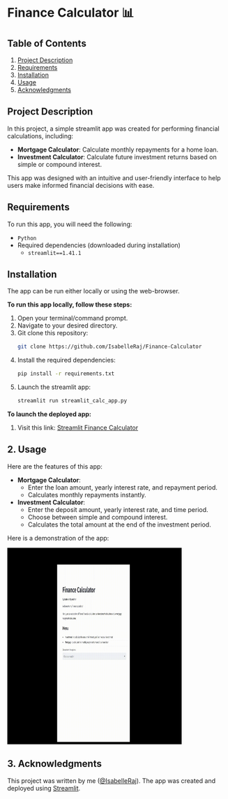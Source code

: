 # Finance Calculator 📊

## Table of Contents
1. [Project Description](#project-description)
2. [Requirements](#requirements)
3. [Installation](#installation)
4. [Usage](#usage)
5. [Acknowledgments](#acknowledgement)

## Project Description

In this project, a simple streamlit app was created for performing financial calculations, including:
- **Mortgage Calculator**: Calculate monthly repayments for a home loan.
- **Investment Calculator**: Calculate future investment returns based on simple or compound interest.

This app was designed with an intuitive and user-friendly interface to help users make informed financial decisions with ease.

## Requirements
To run this app, you will need the following:
- `Python`
- Required dependencies (downloaded during installation)
  - `streamlit==1.41.1`
    
## Installation
The app can be run either locally or using the web-browser.

**To run this app locally, follow these steps:**
1. Open your terminal/command prompt.
2. Navigate to your desired directory.
3. Git clone this repository:
   ```bash
   git clone https://github.com/IsabelleRaj/Finance-Calculator
   ```
4. Install the required dependencies:
   ```bash
   pip install -r requirements.txt
   ```
5. Launch the streamlit app:
   ```bash
   streamlit run streamlit_calc_app.py
   ```

**To launch the deployed app:**
1. Visit this link: [Streamlit Finance Calculator](https://finance-calculator-isabelleraj.streamlit.app/)

## 2. Usage
Here are the features of this app:
- **Mortgage Calculator**:
  - Enter the loan amount, yearly interest rate, and repayment period.
  - Calculates monthly repayments instantly.
- **Investment Calculator**:
  - Enter the deposit amount, yearly interest rate, and time period.
  - Choose between simple and compound interest.
  - Calculates the total amount at the end of the investment period.
 
Here is a demonstration of the app:

<img src="calc_app_demo.gif" width="400" height="450">

## 3. Acknowledgments
This project was written by me ([@IsabelleRaj](https://github.com/IsabelleRaj)). The app was created and deployed using [Streamlit](https://streamlit.io/).
